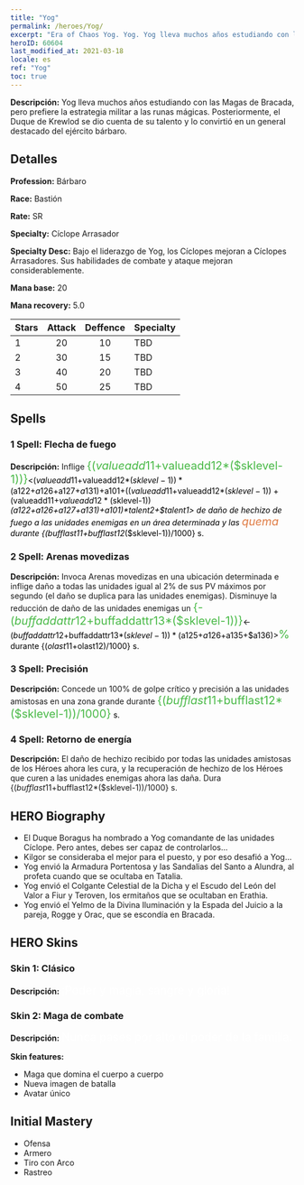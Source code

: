 ```yaml
---
title: "Yog"
permalink: /heroes/Yog/
excerpt: "Era of Chaos Yog. Yog. Yog lleva muchos años estudiando con las Magas de Bracada, pero prefiere la estrategia militar a las runas mágicas. Posteriormente, el Duque de Krewlod se dio cuenta de su talento y lo convirtió en un general destacado del ejército bárbaro."
heroID: 60604
last_modified_at: 2021-03-18
locale: es
ref: "Yog"
toc: true
---
```

 **Descripción:** Yog lleva muchos años estudiando con las Magas de Bracada, pero prefiere la estrategia militar a las runas mágicas. Posteriormente, el Duque de Krewlod se dio cuenta de su talento y lo convirtió en un general destacado del ejército bárbaro.
## Detalles
 **Profession:** Bárbaro

 **Race:** Bastión

 **Rate:** SR

 **Specialty:** Cíclope Arrasador

 **Specialty Desc:** Bajo el liderazgo de Yog, los Cíclopes mejoran a Cíclopes Arrasadores. Sus habilidades de combate y ataque mejoran considerablemente.

 **Mana base:** 20

 **Mana recovery:** 5.0


  | Stars   |     Attack     |    Deffence    |      Specialty     |
  |---------|:---------------:|:---------------:|--------------------|
  |    1    | 20 | 10 | TBD |
  |    2    | 30 | 15 | TBD |
  |    3    | 40 | 20 | TBD |
  |    4    | 50 | 25 | TBD |

## Spells
### 1 Spell: Flecha de fuego
 **Descripción:** Inflige <span style="color: #48b946;font-size:20px">{($valueadd11+$valueadd12*($sklevel-1))}</span><span style="color: black"><($valueadd11+$valueadd12*($sklevel-1))*($a122+$a126+$a127+$a131)+$a101+(($valueadd11+$valueadd12*($sklevel-1))+($valueadd11+$valueadd12*($sklevel-1))*($a122+$a126+$a127+$a131)+$a101)*$talent2+$talent1> de daño de hechizo de fuego a las unidades enemigas en un área determinada y las <span style="color: #e07c44;font-size:20px">quema</span><span style="color: black"> durante {($bufflast11+$bufflast12*($sklevel-1))/1000} s.

### 2 Spell: Arenas movedizas
 **Descripción:** Invoca Arenas movedizas en una ubicación determinada e inflige daño a todas las unidades igual al 2% de sus PV máximos por segundo (el daño se duplica para las unidades enemigas). Disminuye la reducción de daño de las unidades enemigas un <span style="color: #48b946;font-size:20px">{-($buffaddattr12+$buffaddattr13*($sklevel-1))}</span><span style="color: black"><-($buffaddattr12+$buffaddattr13*($sklevel-1))*($a125+$a126+$a135+$a136)><span style="color: #48b946;font-size:20px">%</span><span style="color: black"> durante {($olast11+$olast12)/1000} s.

### 3 Spell: Precisión
 **Descripción:** Concede un 100% de golpe crítico y precisión a las unidades amistosas en una zona grande durante <span style="color: #48b946;font-size:20px">{($bufflast11+$bufflast12*($sklevel-1))/1000}</span><span style="color: black"> s.

### 4 Spell: Retorno de energía
 **Descripción:** El daño de hechizo recibido por todas las unidades amistosas de los Héroes ahora les cura, y la recuperación de hechizo de los Héroes que curen a las unidades enemigas ahora las daña. Dura {($bufflast11+$bufflast12*($sklevel-1))/1000} s.


## HERO Biography
   - El Duque Boragus ha nombrado a Yog comandante de las unidades Cíclope. Pero antes, debes ser capaz de controlarlos...
   - Kilgor se consideraba el mejor para el puesto, y por eso desafió a Yog...
   - Yog envió la Armadura Portentosa y las Sandalias del Santo a Alundra, al profeta cuando que se ocultaba en Tatalia.
   - Yog envió el Colgante Celestial de la Dicha y el Escudo del León del Valor a Fiur y Teroven, los ermitaños que se ocultaban en Erathia.
   - Yog envió el Yelmo de la Divina Iluminación y la Espada del Juicio a la pareja, Rogge y Orac, que se escondía en Bracada.

## HERO Skins
### Skin 1: **Clásico**

 **Descripción:** <span style="color: #ffffff;font-size:20px">¡Poder y magia, sangre y gloria! </span>


### Skin 2: **Maga de combate**

 **Descripción:** <span style="color: #ffffff;font-size:20px">Nunca pases por alto el poder de la familia.</span>

 **Skin features:** 

   - Maga que domina el cuerpo a cuerpo
   - Nueva imagen de batalla
   - Avatar único


## Initial Mastery
   - Ofensa
   - Armero
   - Tiro con Arco
   - Rastreo
